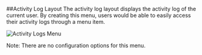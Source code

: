 ##Activity Log Layout
The activity log layout displays the activity log of the current user. By creating this menu, users would be able to easily access their activity logs through a menu item.

![Activity Logs Menu](/images/administrators/16_menu_views/activity_logs_1.png)

Note: There are no configuration options for this menu.